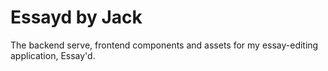 # Essayd by Jack
The backend serve, frontend components and assets for my essay-editing application, Essay'd.
